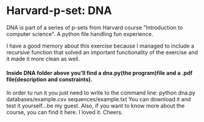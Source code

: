 # Harvard-p-set: DNA
DNA is part of a series of p-sets from Harvard course "Introduction to computer science". A python file handling fun experience. 

I have a good memory about this exercise because I managed to include a recursive function that solved an important functionality of the exercise and it made it more clean as well. 

#### Inside DNA folder above you'll find a dna.py(the program)file and a .pdf file(description and constraints). 
In order tu run it you just need to write to the command line: 
                                    python dna.py databases/example.csv sequences/example.txt
You can download it and test it yourself...be my guest.
Also, if you want to know more about the course, you can find it here. I loved it. Cheers. 

